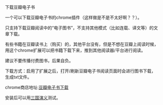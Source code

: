 下载豆瓣电子书

一个可以下载豆瓣电子书的chrome插件（这样做是不是不太好啊？？）。

只支持下载豆瓣阅读中的“电子图书”，不支持其他模式（比如连载、译文等）的文章下载。

有些书籍在豆瓣读书上（购买）的，其他平台没有，但是不想在豆瓣上阅读时候，用这个chrome扩展可以把书籍下载下来，推到其他阅读器/平台进行阅读。

建议不要传播付费图书，后果自负。

下载方式：启用了扩展之后，打开/刷新豆瓣电子书阅读页面时会进行图书下载，生成txt文件。

chrome商店地址:[豆瓣电子书下载](https://chrome.google.com/webstore/detail/%E8%B1%86%E7%93%A3%E7%94%B5%E5%AD%90%E4%B9%A6%E4%B8%8B%E8%BD%BD/afcmnhbbjlmoogombbekhcijpblilcco)

安装后可以用[三国演义](https://read.douban.com/reader/ebook/7828900/)测试。